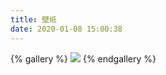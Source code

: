 ```yaml
---
title: 壁纸
date: 2020-01-08 15:00:38
---
```


{% gallery %}
![](https://cdn.jsdelivr.net/gh/Eurkon/CDN/hexo/images/gallery/wallpaper/background.png)
{% endgallery %}